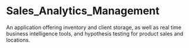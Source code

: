 # Sales_Analytics_Management
An application offering inventory and client storage, as well as real time business intelligence tools, and hypothesis testing for product sales and locations.
